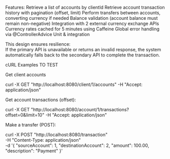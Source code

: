 Features:
Retrieve a list of accounts by clientId
Retrieve account transaction history with pagination (offset, limit)
Perform transfers between accounts, converting currency if needed
Balance validation (account balance must remain non-negative)
Integration with 2 external currency exchange APIs
Currency rates cached for 5 minutes using Caffeine
Global error handling via @ControllerAdvice
Unit & integration

This design ensures resilience:  
If the primary API is unavailable or returns an invalid response, the system automatically falls back to the secondary API to complete the transaction.

cURL Examples TO TEST

 Get client accounts

curl -X GET "http://localhost:8080/client/1/accounts" -H "Accept: application/json"


Get account transactions (offset):

curl -X GET "http://localhost:8080/account/1/transactions?offset=0&limit=10" -H "Accept: application/json"

Make a transfer (POST):

curl -X POST "http://localhost:8080/transaction" \
  -H "Content-Type: application/json" \
  -d '{
    "sourceAccount": 1,
    "destinationAccount": 2,
    "amount": 100.00,
    "description": "Payment"
}'
